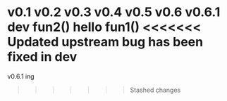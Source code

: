 v0.1
v0.2
v0.3
v0.4
v0.5
v0.6
v0.6.1 dev
fun2()
hello
fun1()
<<<<<<< Updated upstream
bug has been fixed in dev
=======
v0.6.1 ing
>>>>>>> Stashed changes
